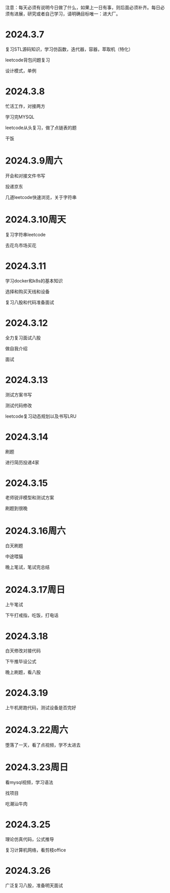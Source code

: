 注意：每天必须有说明今日做了什么，如果上一日有事，则后面必须补齐。每日必须有进展，研究或者自己学习，请明确目标唯一：进大厂。

# 2024.3.7
复习STL源码知识，学习仿函数，迭代器，容器，萃取机（特化）

leetcode背包问题复习

设计模式，单例

# 2024.3.8
忙活工作，对接两方

学习完MYSQL

leetcode从头复习，做了点链表的题

干饭

# 2024.3.9周六
开会和对接文件书写

投递京东

几道leetcode快速浏览，关于字符串

# 2024.3.10周天
复习字符串leetcode

去花鸟市场买花

# 2024.3.11
学习docker和k8s的基本知识

选择和购买天线和设备

复习八股和代码准备面试

# 2024.3.12
全力复习面试八股

做自我介绍

面试

# 2024.3.13
测试方案书写

测试代码修改

leetcode复习动态规划以及书写LRU

# 2024.3.14
刷题

进行简历投递4家

# 2024.3.15
老师锐评模型和测试方案

刷题到很晚

# 2024.3.16周六
白天刷题

中途喂猫

晚上笔试，笔试完总结

# 2024.3.17周日
上午笔试

下午打戒指，吃饭，打电话

# 2024.3.18
白天修改对接代码

下午推毕设公式

晚上刷题，看八股

# 2024.3.19
上午机房跑代码，测试设备是否完好

# 2024.3.22周六
堕落了一天，看了点视频，学不太进去

# 2024.3.23周日
看mysql视频，学习语法

找项目

吃潮汕牛肉

# 2024.3.25
理论仿真代码，公式推导

复习计算机网络，看剪枝office

# 2024.3.26
广泛复习八股，准备明天面试

